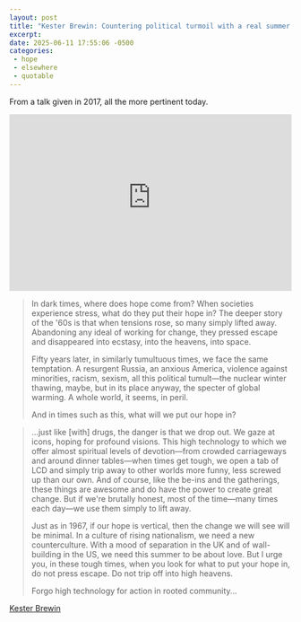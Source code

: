 ```yaml
---
layout: post
title: "Kester Brewin: Countering political turmoil with a real summer of love"
excerpt: 
date: 2025-06-11 17:55:06 -0500
categories: 
 - hope
 - elsewhere
 - quotable
---
```


From a talk given in 2017, all the more pertinent today.

<iframe width="100%" height="315" src="https://www.youtube-nocookie.com/embed/z4vmzTZ7qLA?si=r6-0je0cGubymEZJ" title="YouTube video player" frameborder="0" allow="accelerometer; autoplay; clipboard-write; encrypted-media; gyroscope; picture-in-picture; web-share" referrerpolicy="strict-origin-when-cross-origin" allowfullscreen></iframe>

> In dark times, where does hope come from? When societies experience stress, what do they put their hope in? The deeper story of the '60s is that when tensions rose, so many simply lifted away. Abandoning any ideal of working for change, they pressed escape and disappeared into ecstasy, into the heavens, into space.
> 
> Fifty years later, in similarly tumultuous times, we face the same temptation. A resurgent Russia, an anxious America, violence against minorities, racism, sexism, all this political tumult—the nuclear winter thawing, maybe, but in its place anyway, the specter of global warming. A whole world, it seems, in peril.
> 
> And in times such as this, what will we put our hope in?

> ...just like [with] drugs, the danger is that we drop out. We gaze at icons, hoping for profound visions. This high technology to which we offer almost spiritual levels of devotion—from crowded carriageways and around dinner tables—when times get tough, we open a tab of LCD and simply trip away to other worlds more funny, less screwed up than our own. And of course, like the be-ins and the gatherings, these things are awesome and do have the power to create great change. But if we're brutally honest, most of the time—many times each day—we use them simply to lift away.
> 
> Just as in 1967, if our hope is vertical, then the change we will see will be minimal. In a culture of rising nationalism, we need a new counterculture. With a mood of separation in the UK and of wall-building in the US, we need this summer to be about love. But I urge you, in these tough times, when you look for what to put your hope in, do not press escape. Do not trip off into high heavens.
> 
> Forgo high technology for action in rooted community...

[Kester Brewin](https://www.kesterbrewin.com/)
